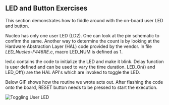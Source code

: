 ## LED and Button Exercises

This section demonstrates how to fiddle around with the on-board user LED and button. 

Nucleo has only one user LED (LD2). One can look at the pin schematic to confirm the same. Another way to determine the count is by looking at the Hardware Abstraction Layer (HAL) code provided by the vendor. In file *LED_Nucleo-F446RE.c*, macro LED_NUM is defined as 1.

led.c contains the code to initialize the LED and make it blink. Delay function is user defined and can be used to vary the time duration. LED_On() and LED_Off() are the HAL API's which are invoked to toggle the LED. 

Below GIF shows how the routine we wrote acts out. After flashing the code onto the board, RESET button needs to be pressed to start the execution.

![Toggling User LED](gif)



